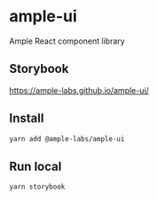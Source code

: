 # ample-ui
Ample React component library

## Storybook
https://ample-labs.github.io/ample-ui/

## Install

```bash
yarn add @ample-labs/ample-ui
```

## Run local

```bash
yarn storybook
```